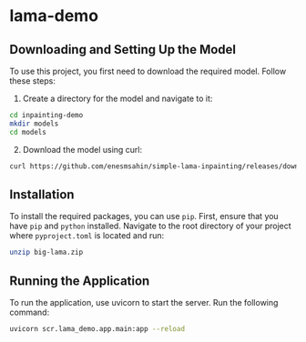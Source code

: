 # lama-demo

## Downloading and Setting Up the Model

To use this project, you first need to download the required model. Follow these steps:

1. Create a directory for the model and navigate to it:

  ```bash
  cd inpainting-demo
  mkdir models
  cd models
  ```

2. Download the model using curl:

  ```bash
  curl https://github.com/enesmsahin/simple-lama-inpainting/releases/download/v0.1.0/big-lama.pt
  ```

## Installation

To install the required packages, you can use `pip`. First, ensure that you have `pip` and `python` installed.
Navigate to the root directory of your project where `pyproject.toml` is located and run:
  
  ```bash
  unzip big-lama.zip
  ```

## Running the Application
To run the application, use uvicorn to start the server. Run the following command:

  ```bash
  uvicorn scr.lama_demo.app.main:app --reload
  ```
